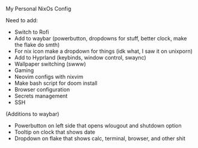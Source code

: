 My Personal NixOs Config

Need to add:
- Switch to Rofi
- Add to waybar (powerbutton, dropdowns for stuff, better clock, make the flake do smth)
- For nix icon make a dropdown for things (idk what, I saw it on unixporn)
- Add to Hyprland (keybinds, window control, swaync)
- Wallpaper switching (swww)
- Gaming
- Neovim configs with nixvim
- Make bash script for doom install
- Browser configuration
- Secrets management
- SSH


(Additions to waybar)
- Powerbutton on left side that opens wlougout and shutdown option
- Tooltip on clock that shows date
- Dropdown on flake that shows calc, terminal, browser, and other shit
